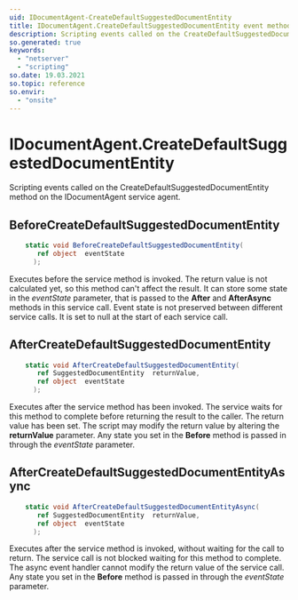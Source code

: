 ```yaml
---
uid: IDocumentAgent-CreateDefaultSuggestedDocumentEntity
title: IDocumentAgent.CreateDefaultSuggestedDocumentEntity event method
description: Scripting events called on the CreateDefaultSuggestedDocumentEntity method on the IDocumentAgent service agent.
so.generated: true
keywords:
  - "netserver"
  - "scripting"
so.date: 19.03.2021
so.topic: reference
so.envir:
  - "onsite"
---
```

# IDocumentAgent.CreateDefaultSuggestedDocumentEntity

Scripting events called on the <see cref='M:SuperOffice.CRM.Services.IDocumentAgent.CreateDefaultSuggestedDocumentEntity'>CreateDefaultSuggestedDocumentEntity</see> method on the <see cref='IDocumentAgent'>IDocumentAgent</see>  service agent.

## BeforeCreateDefaultSuggestedDocumentEntity
```cs
    static void BeforeCreateDefaultSuggestedDocumentEntity(
       ref object  eventState
      );
```
Executes before the service method is invoked.
The return value is not calculated yet, so this method can't affect the result.
It can store some state in the *eventState* parameter, that is passed to the **After** and **AfterAsync** methods in this service call.
Event state is not preserved between different service calls. It is set to null at the start of each service call.
## AfterCreateDefaultSuggestedDocumentEntity
```cs
    static void AfterCreateDefaultSuggestedDocumentEntity(
       ref SuggestedDocumentEntity  returnValue,
       ref object  eventState
      );
```
Executes after the service method has been invoked. The service waits for this method to complete before returning the result to the caller.
The return value has been set. The script may modify the return value by altering the **returnValue** parameter.
Any state you set in the **Before** method is passed in through the *eventState* parameter.
## AfterCreateDefaultSuggestedDocumentEntityAsync
```cs
    static void AfterCreateDefaultSuggestedDocumentEntityAsync(
       ref SuggestedDocumentEntity  returnValue,
       ref object  eventState
      );
```
Executes after the service method is invoked, without waiting for the call to return.
The service call is not blocked waiting for this method to complete.
The async event handler cannot modify the return value of the service call.
Any state you set in the **Before** method is passed in through the *eventState* parameter.

